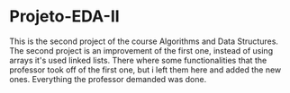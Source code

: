 # Projeto-EDA-II
This is the second project of the course Algorithms and Data Structures. 
The second project is an improvement of the first one, instead of using arrays it's used linked lists.
There where some functionalities that the professor took off of the first one, but i left them here and added the new ones.
Everything the professor demanded was done.
